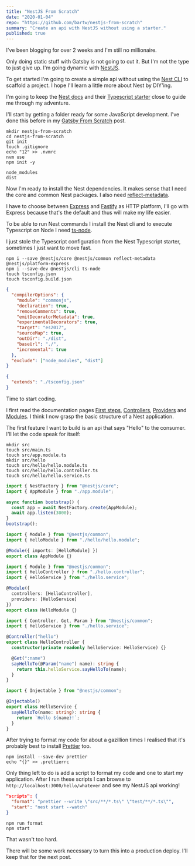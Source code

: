 ```yaml
---
title: "NestJS From Scratch"
date: "2020-01-04"
repo: "https://github.com/bartw/nestjs-from-scratch"
summary: "Create an api with NestJS without using a starter."
published: true
---
```


I've been blogging for over 2 weeks and I'm still no millionaire.

Only doing static stuff with Gatsby is not going to cut it. But I'm not the type to just give up. I'm going dynamic with [NestJS](https://nestjs.com/).

To get started I'm going to create a simple api without using the [Nest CLI](https://docs.nestjs.com/cli/overview) to scaffold a project. I hope I'll learn a little more about Nest by DIY'ing.

I'm going to keep the [Nest docs](https://docs.nestjs.com/) and their [Typescript starter](https://github.com/nestjs/typescript-starter) close to guide me through my adventure.

I'll start by getting a folder ready for some JavaScript development. I've done this before in my [Gatsby From Scratch](https://dev.bartwijnants.be/gatsby-from-scratch/) post.

```shell
mkdir nestjs-from-scratch
cd nestjs-from-scratch
git init
touch .gitignore
echo "12" >> .nvmrc
nvm use
npm init -y
```

```text:title=.gitignore
node_modules
dist
```

Now I'm ready to install the Nest dependencies. It makes sense that I need the core and common Nest packages. I also need [reflect-metadata](https://github.com/rbuckton/reflect-metadata).

I have to choose between [Express](https://expressjs.com/) and [Fastify](https://www.fastify.io/) as HTTP platform, I'll go with Express because that's the default and thus will make my life easier.

To be able to run Nest commands I install the Nest cli and to execute Typescript on Node I need [ts-node](https://github.com/TypeStrong/ts-node).

I just stole the Typescript configuration from the Nest Typescript starter, sometimes I just want to move fast.

```shell
npm i --save @nestjs/core @nestjs/common reflect-metadata @nestjs/platform-express
npm i --save-dev @nestjs/cli ts-node
touch tsconfig.json
touch tsconfig.build.json
```

```json:title=tsconfig.json
{
  "compilerOptions": {
    "module": "commonjs",
    "declaration": true,
    "removeComments": true,
    "emitDecoratorMetadata": true,
    "experimentalDecorators": true,
    "target": "es2017",
    "sourceMap": true,
    "outDir": "./dist",
    "baseUrl": "./",
    "incremental": true
  },
  "exclude": ["node_modules", "dist"]
}
```

```json:title=tsconfig.build.json
{
  "extends": "./tsconfig.json"
}
```

Time to start coding.

I first read the documentation pages [First steps](https://docs.nestjs.com/first-steps), [Controllers](https://docs.nestjs.com/controllers), [Providers](https://docs.nestjs.com/providers) and [Modules](https://docs.nestjs.com/modules). I think I now grasp the basic structure of a Nest application.

The first feature I want to build is an api that says "Hello" to the consumer. I'll let the code speak for itself:

```shell
mkdir src
touch src/main.ts
touch src/app.module.ts
mkdir src/hello
touch src/hello/hello.module.ts
touch src/hello/hello.controller.ts
touch src/hello/hello.service.ts
```

```ts:title=src/main.ts
import { NestFactory } from "@nestjs/core";
import { AppModule } from "./app.module";

async function bootstrap() {
  const app = await NestFactory.create(AppModule);
  await app.listen(3000);
}
bootstrap();
```

```ts:title=src/app.module.ts
import { Module } from "@nestjs/common";
import { HelloModule } from "./hello/hello.module";

@Module({ imports: [HelloModule] })
export class AppModule {}
```

```ts:title=src/hello/hello.module.ts
import { Module } from "@nestjs/common";
import { HelloController } from "./hello.controller";
import { HelloService } from "./hello.service";

@Module({
  controllers: [HelloController],
  providers: [HelloService]
})
export class HelloModule {}
```

```ts:title=src/hello/hello.controller.ts
import { Controller, Get, Param } from "@nestjs/common";
import { HelloService } from "./hello.service";

@Controller("hello")
export class HelloController {
  constructor(private readonly helloService: HelloService) {}

  @Get(":name")
  sayHelloTo(@Param("name") name): string {
    return this.helloService.sayHelloTo(name);
  }
}
```

```ts:title=src/hello/hello.service.ts
import { Injectable } from "@nestjs/common";

@Injectable()
export class HelloService {
  sayHelloTo(name: string): string {
    return `Hello ${name}!`;
  }
}
```

After trying to format my code for about a gazillion times I realised that it's probably best to install [Prettier](https://prettier.io/) too.

```shell
npm install --save-dev prettier
echo "{}" >> .prettierrc
```

Only thing left to do is add a script to format my code and one to start my application.
After I run these scripts I can browse to `http://localhost:3000/hello/whatever` and see my NestJS api working!

```json:title=package.json
"scripts": {
  "format": "prettier --write \"src/**/*.ts\" \"test/**/*.ts\"",
  "start": "nest start --watch"
}
```

```shell
npm run format
npm start
```

That wasn't too hard.

There will be some work necessary to turn this into a production deploy. I'll keep that for the next post.
